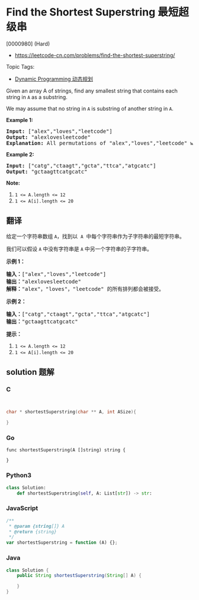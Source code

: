 # Find the Shortest Superstring 最短超级串

[0000980] (Hard)

- https://leetcode-cn.com/problems/find-the-shortest-superstring/

Topic Tags:

- [Dynamic Programming 动态规划](https://leetcode-cn.com/tag/dynamic-programming/)

Given an array A of strings, find any smallest string that contains each string in `A` as a substring.

We may assume that no string in `A` is substring of another string in `A`.

**Example 1:**

<pre><strong>Input: </strong><span id="example-input-1-1">["alex","loves","leetcode"]</span>
<strong>Output: </strong><span id="example-output-1">"alexlovesleetcode"</span>
<strong>Explanation: </strong>All permutations of "alex","loves","leetcode" would also be accepted.
</pre>

**Example 2:**

<pre><strong>Input: </strong><span id="example-input-2-1">["catg","ctaagt","gcta","ttca","atgcatc"]</span>
<strong>Output: </strong><span id="example-output-2">"gctaagttcatgcatc"</span></pre>

**Note:**

1.  `1 <= A.length <= 12`
2.  `1 <= A[i].length <= 20`

## 翻译

给定一个字符串数组 `A`，找到以  `A`  中每个字符串作为子字符串的最短字符串。

我们可以假设 `A` 中没有字符串是 `A` 中另一个字符串的子字符串。

**示例 1：**

<pre><strong>输入：</strong>["alex","loves","leetcode"]
<strong>输出：</strong>"alexlovesleetcode"
<strong>解释：</strong>"alex"，"loves"，"leetcode" 的所有排列都会被接受。</pre>

**示例 2：**

<pre><strong>输入：</strong>["catg","ctaagt","gcta","ttca","atgcatc"]
<strong>输出：</strong>"gctaagttcatgcatc"</pre>

**提示：**

1.  `1 <= A.length <= 12`
2.  `1 <= A[i].length <= 20`

## solution 题解

### C

```c


char * shortestSuperstring(char ** A, int ASize){

}


```

### Go

```golang
func shortestSuperstring(A []string) string {

}
```

### Python3

```python
class Solution:
    def shortestSuperstring(self, A: List[str]) -> str:

```

### JavaScript

```javascript
/**
 * @param {string[]} A
 * @return {string}
 */
var shortestSuperstring = function (A) {};
```

### Java

```java
class Solution {
    public String shortestSuperstring(String[] A) {

    }
}
```
